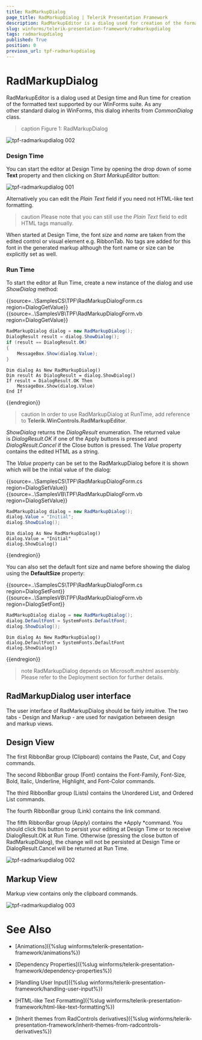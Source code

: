 ```yaml
---
title: RadMarkupDialog
page_title: RadMarkupDialog | Telerik Presentation Framework
description: RadMarkupEditor is a dialog used for creation of the formatted text supported by our WinForms suite.
slug: winforms/telerik-presentation-framework/radmarkupdialog
tags: radmarkupdialog
published: True
position: 0
previous_url: tpf-radmarkupdialog
---
```


# RadMarkupDialog

RadMarkupEditor is a dialog used at Design time and Run time for creation of the formatted text supported by our WinForms suite. As any other standard dialog in WinForms, this dialog inherits from *CommonDialog* class.

>caption Figure 1: RadMarkupDialog

![tpf-radmarkupdialog 002](images/tpf-radmarkupdialog002.png)

### Design Time

You can start the editor at Design Time by opening the drop down of some __Text__ property and then clicking on *Start MarkupEditor* button:

![tpf-radmarkupdialog 001](images/tpf-radmarkupdialog001.png)

Alternatively you can edit the *Plain Text* field if you need not HTML-like text formatting. 

>caution Please note that you can still use the *Plain Text* field to edit HTML tags manually.
>

When started at Design Time, the font *size* and *name* are taken from the edited control or visual element e.g. RibbonTab. No tags are added for this font in the generated markup although the font name or size can be explicitly set as well.

### Run Time

To start the editor at Run Time, create a new instance of the dialog and use *ShowDialog* method:

{{source=..\SamplesCS\TPF\RadMarkupDialogForm.cs region=DialogGetValue}} 
{{source=..\SamplesVB\TPF\RadMarkupDialogForm.vb region=DialogGetValue}} 

````C#
RadMarkupDialog dialog = new RadMarkupDialog();
DialogResult result = dialog.ShowDialog();
if (result == DialogResult.OK)
{
    MessageBox.Show(dialog.Value);
}

````
````VB.NET
Dim dialog As New RadMarkupDialog()
Dim result As DialogResult = dialog.ShowDialog()
If result = DialogResult.OK Then
    MessageBox.Show(dialog.Value)
End If

````

{{endregion}} 


>caution In order to use RadMarkupDialog at RunTime, add reference to __Telerik.WinControls.RadMarkupEditor__.
>

*ShowDialog* returns the *DialogResult* enumeration. The returned value is *DialogResult.OK* if one of the Apply buttons is pressed and *DialogResult.Cancel* if the Close button is pressed. The *Value* property contains the edited HTML as a string. 

The *Value* property can be set to the RadMarkupDialog before it is shown which will be the initial value of the dialog:

{{source=..\SamplesCS\TPF\RadMarkupDialogForm.cs region=DialogSetValue}} 
{{source=..\SamplesVB\TPF\RadMarkupDialogForm.vb region=DialogSetValue}} 

````C#
RadMarkupDialog dialog = new RadMarkupDialog();
dialog.Value = "Initial";
dialog.ShowDialog();

````
````VB.NET
Dim dialog As New RadMarkupDialog()
dialog.Value = "Initial"
dialog.ShowDialog()

````

{{endregion}} 

You can also set the default font size and name before showing the dialog using the __DefaultSize__ property:

{{source=..\SamplesCS\TPF\RadMarkupDialogForm.cs region=DialogSetFont}} 
{{source=..\SamplesVB\TPF\RadMarkupDialogForm.vb region=DialogSetFont}} 

````C#
RadMarkupDialog dialog = new RadMarkupDialog();
dialog.DefaultFont = SystemFonts.DefaultFont;
dialog.ShowDialog();

````
````VB.NET
Dim dialog As New RadMarkupDialog()
dialog.DefaultFont = SystemFonts.DefaultFont
dialog.ShowDialog()

````

{{endregion}} 

>note RadMarkupDialog depends on Microsoft.mshtml assembly. Please refer to the Deployment section for further details.
>

## RadMarkupDialog user interface

The user interface of RadMarkupDialog should be fairly intuitive. The two tabs - Design and Markup - are used for navigation between design and markup views. 

## Design View 

The first RibbonBar group (Clipboard) contains the Paste, Cut, and Copy commands.

The second RibbonBar group (Font) contains the Font-Family, Font-Size, Bold, Italic, Underline, Highlight, and Font-Color commands.

The third RibbonBar group (Lists) contains the Unordered List, and Ordered List commands.

The fourth RibbonBar group (Link) contains the link command.

The fifth RibbonBar group (Apply) contains the *Apply *command. You should click this button to persist your editing at Design Time or to receive DialogResult.OK at Run Time. Otherwise (pressing the close button of RadMarkupDialog), the change will not be persisted at Design Time or DialogResult.Cancel will be returned at Run Time. 

![tpf-radmarkupdialog 002](images/tpf-radmarkupdialog002.png)

## Markup View

Markup view contains only the clipboard commands. 

![tpf-radmarkupdialog 003](images/tpf-radmarkupdialog003.png)

# See Also
* [Animations]({%slug winforms/telerik-presentation-framework/animations%})

* [Dependency Properties]({%slug winforms/telerik-presentation-framework/dependency-properties%})

* [Handling User Input]({%slug winforms/telerik-presentation-framework/handling-user-input%})

* [HTML-like Text Formatting]({%slug winforms/telerik-presentation-framework/html-like-text-formatting%})

* [Inherit themes from RadControls derivatives]({%slug winforms/telerik-presentation-framework/inherit-themes-from-radcontrols-derivatives%})


